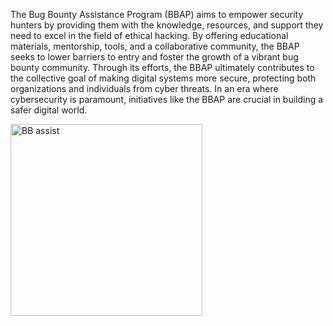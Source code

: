 The Bug Bounty Assistance Program (BBAP) aims to empower security hunters by providing them with the knowledge, resources, and support they need to excel in the field of ethical hacking. By offering educational materials, mentorship, tools, and a collaborative community, the BBAP seeks to lower barriers to entry and foster the growth of a vibrant bug bounty community. Through its efforts, the BBAP ultimately contributes to the collective goal of making digital systems more secure, protecting both organizations and individuals from cyber threats. In an era where cybersecurity is paramount, initiatives like the BBAP are crucial in building a safer digital world.


<img width="307" alt="BB assist" src="https://github.com/ties2/My-sec-notes/assets/17667404/fa8d194c-4626-4930-b3f8-1dceca03882d">
